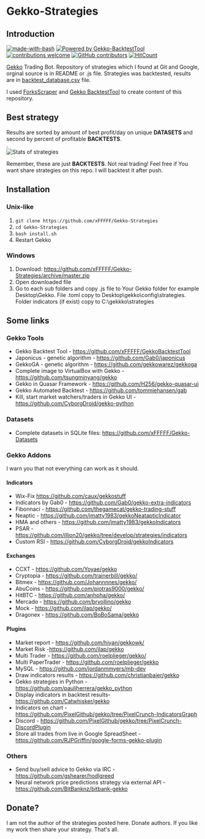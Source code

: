 # Gekko-Strategies
## Introduction
[![made-with-bash](https://img.shields.io/badge/Made%20with-Bash-1f425f.svg)](https://www.gnu.org/software/bash/)
 [![Powered by Gekko-BacktestTool](https://img.shields.io/badge/Made%20with-Gekko%20BacktestTool-blue.svg)](https://github.com/xFFFFF/Gekko-BacktestTool) [![contributions welcome](https://img.shields.io/badge/contributions-welcome-brightgreen.svg?style=flat)](https://github.com/dwyl/esta/issues) [![GitHub contributors](https://img.shields.io/github/contributors/Naereen/StrapDown.js.svg)](https://GitHub.com/Naereen/StrapDown.js/graphs/contributors/)
 [![HitCount](http://hits.dwyl.com/xFFFFF/Gekko-Strategies.svg)](http://hits.dwyl.com/xFFFFF/Gekko-Strategies)

    
[Gekko](http://github.com/askmike/gekko) Trading Bot. Repository of strategies which I found at Git and Google, orginal source is in README or .js file. Strategies was backtested, results are in [backtest_database.csv](https://github.com/xFFFFF/Gekko-Strategies/blob/master/backtest_database.csv) file.

I used [ForksScraper](https://github.com/xFFFFF/ForksScraper) and [Gekko BacktestTool](https://github.com/xFFFFF/Gekko-BacktestTool) to create content of this repository.

## Best strategy
Results are sorted by amount of best profit/day on unique **DATASETS** and second by percent of profitable **BACKTESTS**.     
.   
![Stats of strategies](http://i.imgur.com/UFn4P7U.png)

Remember, these are just **BACKTESTS**. Not real trading!
Feel free if You want share strategies on this repo. I will backtest it after push.   
## Installation
### Unix-like   
1. `git clone https://github.com/xFFFFF/Gekko-Strategies`   
2. `cd Gekko-Strategies`   
3. `bash install.sh`   
4. Restart Gekko   

### Windows
1. Download: https://github.com/xFFFFF/Gekko-Strategies/archive/master.zip   
2. Open downloaded file   
3. Go to each sub folders and copy .js file to Your Gekko folder for example Desktop\Gekko. File .toml copy to Desktop\gekko\config\strategies. Folder indicators (if exist) copy to C:\gekkko\strategies   

## Some links
### Gekko Tools
- Gekko Backtest Tool - https://github.com/xFFFFF/GekkoBacktestTool
- Japonicus - genetic algorithm - https://github.com/Gab0/japonicus
- GekkoGA - genetic algorithm - https://github.com/gekkowarez/gekkoga
- Complete image to VirtualBox with Gekko - https://github.com/tsungminyang/gekko
- Gekko in Quasar Framework - https://github.com/H256/gekko-quasar-ui
- Gekko Automated Backtest - https://github.com/tommiehansen/gab
- Kill, start market watchers/traders in Gekko UI - https://github.com/CyborgDroid/gekko-python

### Datasets
- Complete datasets in SQLite files: https://github.com/xFFFFF/Gekko-Datasets

### Gekko Addons
I warn you that not everything can work as it should.
#### Indicators
- Wix-Fix https://github.com/caux/gekkostuff
- Indicators by Gab0 - https://github.com/Gab0/gekko-extra-indicators
- Fibonnaci - https://github.com/thegamecat/gekko-trading-stuff
- Neaptic - https://github.com/jmatty1983/gekkoNeatapticIndicator
- HMA and others - https://github.com/jmatty1983/gekkoIndicators
- PSAR - https://github.com/illion20/gekko/tree/develop/strategies/indicators
- Custom RSI - https://github.com/CyborgDroid/gekkoIndicators

#### Exchanges
- CCXT - https://github.com/Yoyae/gekko
- Cryptopia - https://github.com/trainerbill/gekko/
- Bitmex - https://github.com/Johannnnes/gekko/
- AbuCoins - https://github.com/piotras9000/gekko/
- HitBTC - https://github.com/anhpha/gekko/
- Mercado - https://github.com/brvollino/gekko
- Mock - https://github.com/ilap/gekko/
- Dragonex - https://github.com/BoBoSama/gekko

#### Plugins
- Market report - https://github.com/hiyan/gekkowk/
- Market Risk -https://github.com/ilap/gekko
- Multi Trader - https://github.com/roelplieger/gekko/
- Multi PaperTrader - https://github.com/roelplieger/gekko
- MySQL - https://github.com/jordanmmyers/mb-dev
- Draw indicators results - https://github.com/christianbaier/gekko
- Gekko strategies in Python - https://github.com/pauljherrera/gekko_python
- Display indicators in backtest results- https://github.com/Catwhisker/gekko
- Indicators on chart - https://github.com/PixelGithub/gekko/tree/PixelCrunch-IndicatorsGraph
- Discord - https://github.com/PixelGithub/gekko/tree/PixelCrunch-DiscordPlugin
- Store all trades from live in Google SpreadSheet - https://github.com/RJPGriffin/google-forms-gekko-plugin

### Others
- Send buy/sell advice to Gekko via IRC - https://github.com/gshearer/hodlgreed
- Neural network price predictions strategy via external API - https://github.com/BitBanknz/bitbank-gekko

## Donate?
I am not the author of the strategies posted here. Donate authors. If you like my work then share your strategy. That's all.
